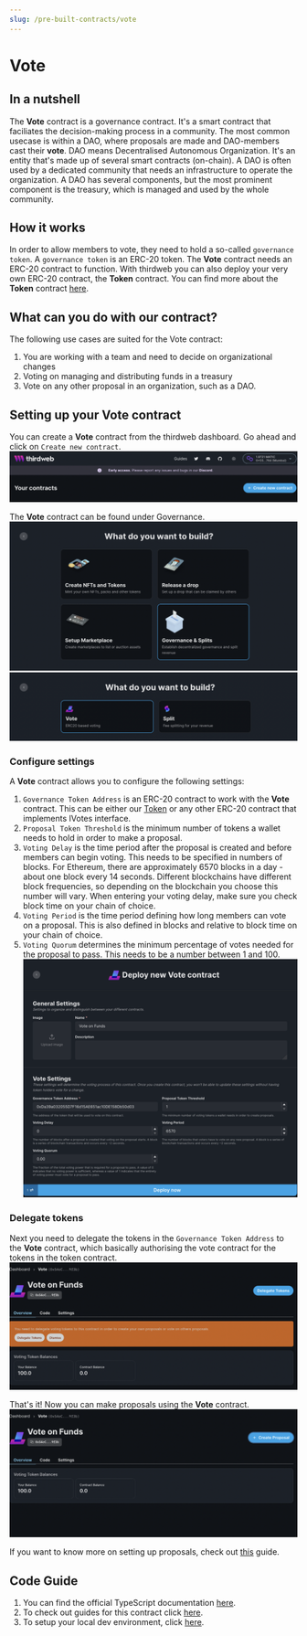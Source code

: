 ```yaml
---
slug: /pre-built-contracts/vote
---
```


# Vote

## In a nutshell

The **Vote** contract is a governance contract. It's a smart contract that faciliates the decision-making process in a community.
The most common usecase is within a DAO, where proposals are made and DAO-members cast their **vote**. DAO means Decentralised Autonomous Organization.
It's an entity that's made up of several smart contracts (on-chain). A DAO is often used by a dedicated community that needs an infrastructure to operate the organization.
A DAO has several components, but the most prominent component is the treasury, which is managed and used by the whole community.

## How it works

In order to allow members to vote, they need to hold a so-called `governance token`. A `governance token` is an ERC-20 token.
The **Vote** contract needs an ERC-20 contract to function. With thirdweb you can also deploy your very own ERC-20 contract, the **Token** contract.
You can find more about the **Token** contract [here](/contracts/token).

## What can you do with our contract?

The following use cases are suited for the Vote contract:

1. You are working with a team and need to decide on organizational changes
2. Voting on managing and distributing funds in a treasury
3. Vote on any other proposal in an organization, such as a DAO.

## Setting up your Vote contract

You can create a **Vote** contract from the thirdweb dashboard. Go ahead and click on `Create new contract`.
![Create new contract](./assets/1_create_contract.png)

The **Vote** contract can be found under Governance.
![Create new contract](./assets/2_select_governance.png)
![Create new contract](./assets/3_select_vote.png)

### Configure settings

A **Vote** contract allows you to configure the following settings:

1. `Governance Token Address` is an ERC-20 contract to work with the **Vote** contract. This can be either our [Token](/contracts/token) or any other ERC-20 contract that implements IVotes interface.
2. `Proposal Token Threshold` is the minimum number of tokens a wallet needs to hold in order to make a proposal.
3. `Voting Delay` is the time period after the proposal is created and before members can begin voting. This needs to be specified in numbers of blocks. For Ethereum, there are approximately 6570 blocks in a day - about one block every 14 seconds. Different blockchains have different block frequencies, so depending on the blockchain you choose this number will vary. When entering your voting delay, make sure you check block time on your chain of choice.
4. `Voting Period` is the time period defining how long members can vote on a proposal. This is also defined in blocks and relative to block time on your chain of choice.
5. `Voting Quorum` determines the minimum percentage of votes needed for the proposal to pass. This needs to be a number between 1 and 100.
   ![Create new contract](./assets/4_vote_settings.png)

### Delegate tokens

Next you need to delegate the tokens in the `Governance Token Address` to the **Vote** contract, which basically authorising the vote contract for the tokens in the token contract.
![Create new contract](./assets/5_delegate.png)

That's it! Now you can make proposals using the **Vote** contract.
![Create new contract](./assets/6_create_proposal.png)

If you want to know more on setting up proposals, check out [this](/guides/build-treasury-and-governance-for-your-dao) guide.

## Code Guide

1. You can find the official TypeScript documentation [here](https://docs.thirdweb.com/typescript/sdk.vote).
2. To check out guides for this contract click [here](/guides/vote).
3. To setup your local dev environment, click [here](/guides/sdk-guide).

